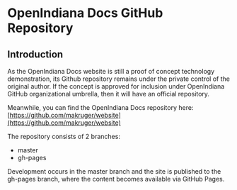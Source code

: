# OpenIndiana Docs GitHub Repository


## Introduction

As the OpenIndiana Docs website is still a proof of concept technology demonstration, its Github repository remains under the private control of the original author.
If the concept is approved for inclusion under OpenIndiana GitHub organizational umbrella, then it will have an official repository.

Meanwhile, you can find the OpenIndiana Docs repository here: [https://github.com/makruger/website](https://github.com/makruger/website)

The repository consists of 2 branches:

* master
* gh-pages

Development occurs in the master branch and the site is published to the gh-pages branch, where the content becomes available via GitHub Pages.

